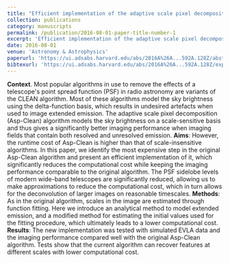 ```yaml
---
title: "Efficient implementation of the adaptive scale pixel decomposition algorithm"
collection: publications
category: manuscripts
permalink: /publication/2016-08-01-paper-title-number-1
excerpt: 'Efficient implementation of the adaptive scale pixel decomposition algorithm'
date: 2016-08-01
venue: 'Astronomy & Astrophysics'
paperurl: 'https://ui.adsabs.harvard.edu/abs/2016A%26A...592A.128Z/abstract'
bibtexurl: 'https://ui.adsabs.harvard.edu/abs/2016A%26A...592A.128Z/exportcitation'
---
```


**Context**. Most popular algorithms in use to remove the effects of a telescope's point spread function (PSF) in radio astronomy are variants of the CLEAN algorithm. Most of these algorithms model the sky brightness using the delta-function basis, which results in undesired artefacts when used to image extended emission. The adaptive scale pixel decomposition (Asp-Clean) algorithm models the sky brightness on a scale-sensitive basis and thus gives a significantly better imaging performance when imaging fields that contain both resolved and unresolved emission.
**Aims**: However, the runtime cost of Asp-Clean is higher than that of scale-insensitive algorithms. In this paper, we identify the most expensive step in the original Asp-Clean algorithm and present an efficient implementation of it, which significantly reduces the computational cost while keeping the imaging performance comparable to the original algorithm. The PSF sidelobe levels of modern wide-band telescopes are significantly reduced, allowing us to make approximations to reduce the computational cost, which in turn allows for the deconvolution of larger images on reasonable timescales.
**Methods**: As in the original algorithm, scales in the image are estimated through function fitting. Here we introduce an analytical method to model extended emission, and a modified method for estimating the initial values used for the fitting procedure, which ultimately leads to a lower computational cost.
**Results**: The new implementation was tested with simulated EVLA data and the imaging performance compared well with the original Asp-Clean algorithm. Tests show that the current algorithm can recover features at different scales with lower computational cost.